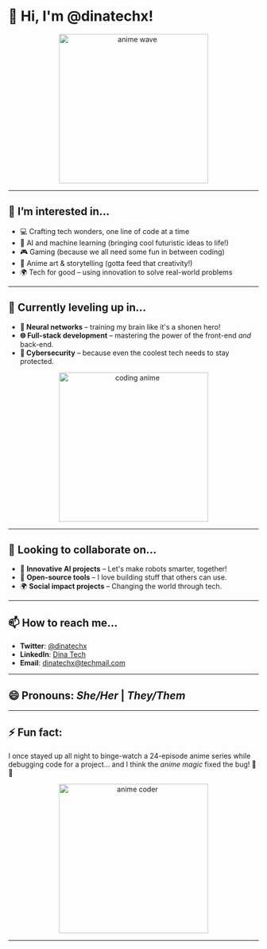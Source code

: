 # 👋 Hi, I'm @dinatechx!

<p align="center">
  <img src="https://media.giphy.com/media/KzJkzjggfGN5Py6nkT/giphy.gif" alt="anime wave" width="300"/>
</p>

---

## 👀 I’m interested in...

- 💻 Crafting tech wonders, one line of code at a time
- 🤖 AI and machine learning (bringing cool futuristic ideas to life!)
- 🎮 Gaming (because we all need some fun in between coding)
- 🎨 Anime art & storytelling (gotta feed that creativity!)
- 🌍 Tech for good – using innovation to solve real-world problems

---

## 🌱 Currently leveling up in...

- **🧠 Neural networks** – training my brain like it's a shonen hero!
- **🌐 Full-stack development** – mastering the power of the front-end *and* back-end.
- **🔐 Cybersecurity** – because even the coolest tech needs to stay protected.
  
<p align="center">
  <img src="https://media.giphy.com/media/qdFoyjmpp4f3i/giphy.gif" alt="coding anime" width="300"/>
</p>

---

## 💞️ Looking to collaborate on...

- 🚀 **Innovative AI projects** – Let's make robots smarter, together!
- 🧩 **Open-source tools** – I love building stuff that others can use.
- 🌍 **Social impact projects** – Changing the world through tech.

---

## 📫 How to reach me...

- **Twitter**: [@dinatechx](https://twitter.com/dinatechx)
- **LinkedIn**: [Dina Tech](https://linkedin.com/in/dinatechx)
- **Email**: dinatechx@techmail.com

---

## 😄 Pronouns: *She/Her* | *They/Them*  

---

## ⚡ Fun fact:

I once stayed up all night to binge-watch a 24-episode anime series while debugging code for a project... and I think the *anime magic* fixed the bug! 💫✨

<p align="center">
  <img src="https://media.giphy.com/media/8Iv5lqKwKsZGhX32Uv/giphy.gif" alt="anime coder" width="300"/>
</p>

---

<!---
dinatechx/dinatechx is a ✨ special ✨ repository because its `README.md` (this file) appears on your GitHub profile. 
--->
